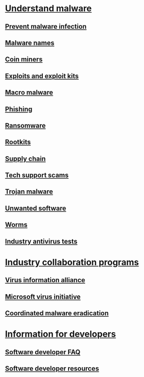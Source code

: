 # [Understand malware](index.md)

## [Prevent malware infection](prevent-malware-infection.md)

## [Malware names](malware-naming.md)

## [Coin miners](coinminer-malware.md)

## [Exploits and exploit kits](exploits-malware.md)

## [Macro malware](macro-malware.md)

## [Phishing](phishing.md)

## [Ransomware](ransomware-malware.md)

## [Rootkits](rootkits-malware.md)

## [Supply chain](supply-chain-malware.md)

## [Tech support scams](support-scams.md)

## [Trojan malware](trojans-malware.md)

## [Unwanted software](unwanted-software.md)

## [Worms](worms-malware.md)

## [Industry antivirus tests](transparency-report.md)

# [Industry collaboration programs](cybersecurity-industry-partners.md)

## [Virus information alliance](virus-information-alliance-criteria.md)

## [Microsoft virus initiative](virus-initiative-criteria.md)

## [Coordinated malware eradication](coordinated-malware-eradication.md)

# [Information for developers](developer-info.md)

## [Software developer FAQ](developer-faq.md)

## [Software developer resources](developer-resources.md)
